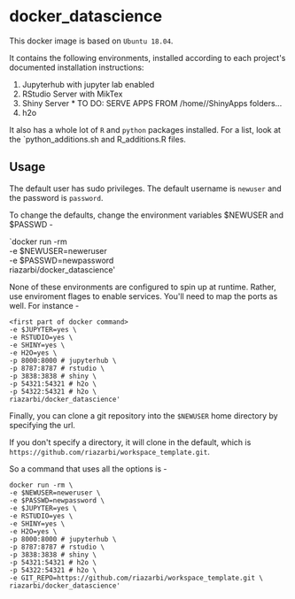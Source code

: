# docker_datascience

This docker image is based on `Ubuntu 18.04`.

It contains the following environments, installed according to each project's documented installation instructions:

1. Jupyterhub with jupyter lab enabled
2. RStudio Server with MikTex
3. Shiny Server * TO DO: SERVE APPS FROM /home/<user>/ShinyApps folders...
4. h2o

It also has a whole lot of `R` and `python` packages installed. For a list, look at the `python_additions.sh and R_additions.R files.

## Usage

The default user has sudo privileges. The default username is `newuser` and the password is `password`.

To change the defaults, change the environment variables $NEWUSER and $PASSWD -

`docker run -rm \
-e $NEWUSER=neweruser \
-e $PASSWD=newpassword \
riazarbi/docker_datascience'

None of these environments are configured to spin up at runtime. Rather, use enviroment flages to enable services. You'll need to map the ports as well. For instance -

```
<first part of docker command>
-e $JUPYTER=yes \
-e RSTUDIO=yes \
-e SHINY=yes \
-e H2O=yes \
-p 8000:8000 # jupyterhub \
-p 8787:8787 # rstudio \
-p 3838:3838 # shiny \
-p 54321:54321 # h2o \
-p 54322:54321 # h2o \
riazarbi/docker_datascience'
```

Finally, you can clone a git repository into the `$NEWUSER` home directory by specifying the url. 

If you don't specify a directory, it will clone in the default, which is `https://github.com/riazarbi/workspace_template.git`.

So a command that uses all the options is - 

```
docker run -rm \
-e $NEWUSER=neweruser \
-e $PASSWD=newpassword \
-e $JUPYTER=yes \
-e RSTUDIO=yes \
-e SHINY=yes \
-e H2O=yes \
-p 8000:8000 # jupyterhub \      
-p 8787:8787 # rstudio \          
-p 3838:3838 # shiny \     
-p 54321:54321 # h2o \
-p 54322:54321 # h2o \
-e GIT_REPO=https://github.com/riazarbi/workspace_template.git \
riazarbi/docker_datascience'
```
